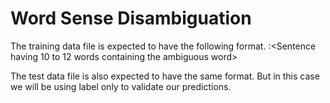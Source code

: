 # Word Sense Disambiguation

The training data file is expected to have the following format.
<label having the true meaning of the ambiguous word>:<Tab><Sentence having 10 to 12 words containing the ambiguous word>


The test data file is also expected to have the same format. But in this case we will be using label only to validate our predictions.
